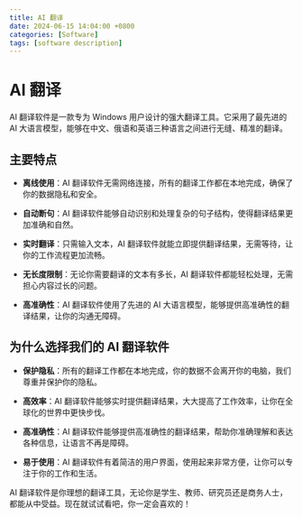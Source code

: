 ```yaml
---
title: AI 翻译
date: 2024-06-15 14:04:00 +0800
categories: [Software]
tags: [software description]
---
```

# AI 翻译

AI 翻译软件是一款专为 Windows 用户设计的强大翻译工具。它采用了最先进的 AI 大语言模型，能够在中文、俄语和英语三种语言之间进行无缝、精准的翻译。

## 主要特点

- **离线使用**：AI 翻译软件无需网络连接，所有的翻译工作都在本地完成，确保了你的数据隐私和安全。

- **自动断句**：AI 翻译软件能够自动识别和处理复杂的句子结构，使得翻译结果更加准确和自然。

- **实时翻译**：只需输入文本，AI 翻译软件就能立即提供翻译结果，无需等待，让你的工作流程更加流畅。

- **无长度限制**：无论你需要翻译的文本有多长，AI 翻译软件都能轻松处理，无需担心内容过长的问题。

- **高准确性**：AI 翻译软件使用了先进的 AI 大语言模型，能够提供高准确性的翻译结果，让你的沟通无障碍。

## 为什么选择我们的 AI 翻译软件

- **保护隐私**：所有的翻译工作都在本地完成，你的数据不会离开你的电脑，我们尊重并保护你的隐私。

- **高效率**：AI 翻译软件能够实时提供翻译结果，大大提高了工作效率，让你在全球化的世界中更快步伐。

- **高准确性**：AI 翻译软件能够提供高准确性的翻译结果，帮助你准确理解和表达各种信息，让语言不再是障碍。

- **易于使用**：AI 翻译软件有着简洁的用户界面，使用起来非常方便，让你可以专注于你的工作和生活。

AI 翻译软件是你理想的翻译工具，无论你是学生、教师、研究员还是商务人士，都能从中受益。现在就试试看吧，你一定会喜欢的！